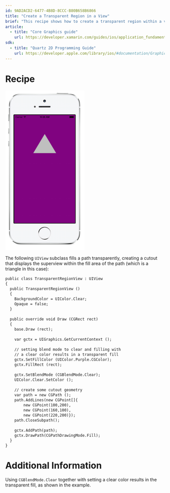 ```yaml
---
id: 9AD2ACD2-6477-4B8D-8CCC-B80B658B6866
title: "Create a Transparent Region in a View"
brief: "This recipe shows how to create a transparent region within a view."
article:
  - title: "Core Graphics guide" 
    url: https://developer.xamarin.com/guides/ios/application_fundamentals/graphics_animation_ios/core_graphics/
sdk:
  - title: "Quartz 2D Programming Guide" 
    url: https://developer.apple.com/library/ios/#documentation/GraphicsImaging/Conceptual/drawingwithquartz2d/Introduction/Introduction.html
---
```



# Recipe

[ ![](Images/Core_Graphics.png)](Images/Core_Graphics.png)

The following `UIView` subclass fills a path transparently, creating
  a cutout that displays the superview within the fill area of the
  path (which is a triangle in this case):

```
public class TransparentRegionView : UIView
{
  public TransparentRegionView ()
  {
    BackgroundColor = UIColor.Clear;
    Opaque = false;
  }

  public override void Draw (CGRect rect)
  {
    base.Draw (rect);

    var gctx = UIGraphics.GetCurrentContext ();

    // setting blend mode to clear and filling with
    // a clear color results in a transparent fill
    gctx.SetFillColor (UIColor.Purple.CGColor);
    gctx.FillRect (rect);

    gctx.SetBlendMode (CGBlendMode.Clear);
    UIColor.Clear.SetColor ();

    // create some cutout geometry
	var path = new CGPath ();	
	path.AddLines(new CGPoint[]{
		new CGPoint(100,200),
		new CGPoint(160,100), 
		new CGPoint(220,200)});	
	path.CloseSubpath();

    gctx.AddPath(path);
    gctx.DrawPath(CGPathDrawingMode.Fill);  
  }
}
```


# Additional Information

Using `CGBlendMode.Clear` together with setting a clear
  color results in the transparent fill, as shown in the example.

